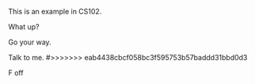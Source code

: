 
This is an example in CS102.

What up?

Go your way.

Talk to me.
#>>>>>>> eab4438cbcf058bc3f595753b57baddd31bbd0d3



F off

